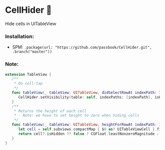 # CellHider 🙈
Hide cells in UITableView

### Installation:
- SPM: `.package(url: "https://github.com/passbook/CellHider.git", .branch("master"))`


### Note:

```swift
extension TableView {
   /**
    * On cell-tap
    */
   func tableView(_ tableView: UITableView, didSelectRowAt indexPath: IndexPath) {
      CellHider.setVisibility(table: self, indexPaths: [indexPath], isHidden: true) // hides cells you click
   }
   /**
    * Returns the height of each cell
    * - Note: we have to set height to zero when hiding cells
    */
   func tableView(_ tableView: UITableView, heightForRowAt indexPath: IndexPath) -> CGFloat {
      let cell = self.subviews.compactMap { $0 as? UITableViewCell }.first { self.indexPath(for: $0) == indexPath } // this is the only way to get access to cell during creation
      return cell?.isHidden ?? false ? CGFloat.leastNonzeroMagnitude : 60 // or use UITable.automatic...
   }
}
```
